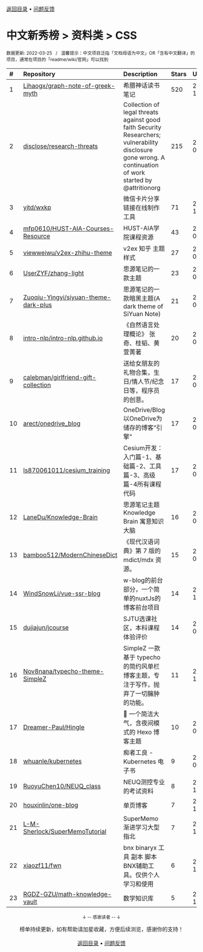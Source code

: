 <a href="https://github.com/GrowingGit/GitHub-Chinese-Top-Charts#github中文排行榜">返回目录</a> • <a href="/content/docs/feedback.md">问题反馈</a>

# 中文新秀榜 > 资料类 > CSS
<sub>数据更新: 2022-03-25&nbsp;&nbsp;&nbsp;/&nbsp;&nbsp;&nbsp;温馨提示：中文项目泛指「文档母语为中文」OR「含有中文翻译」的项目，通常在项目的「readme/wiki/官网」可以找到</sub>

|#|Repository|Description|Stars|Updated|Created|
|:-|:-|:-|:-|:-|:-|
|1|[Lihaogx/graph-note-of-greek-myth](https://github.com/Lihaogx/graph-note-of-greek-myth)|希腊神话读书笔记|520|2021-12-13|2021-08-01|
|2|[disclose/research-threats](https://github.com/disclose/research-threats)|Collection of legal threats against good faith Security Researchers; vulnerability disclosure gone wrong. A continuation of work started by @attritionorg|215|2022-02-12|2021-04-05|
|3|[yitd/wxkp](https://github.com/yitd/wxkp)|微信卡片分享链接在线制作工具|71|2021-12-11|2021-08-14|
|4|[mfp0610/HUST-AIA-Courses-Resource](https://github.com/mfp0610/HUST-AIA-Courses-Resource)|HUST-AIA学院课程资源|43|2022-01-17|2021-05-10|
|5|[viewweiwu/v2ex-zhihu-theme](https://github.com/viewweiwu/v2ex-zhihu-theme)|v2ex 知乎 主题样式|27|2022-03-18|2021-12-06|
|6|[UserZYF/zhang-light](https://github.com/UserZYF/zhang-light)|思源笔记的一款主题|23|2022-03-22|2022-02-11|
|7|[Zuoqiu-Yingyi/siyuan-theme-dark-plus](https://github.com/Zuoqiu-Yingyi/siyuan-theme-dark-plus)|思源笔记的一款暗黑主题(A dark theme of SiYuan Note)|21|2022-03-23|2021-12-24|
|8|[intro-nlp/intro-nlp.github.io](https://github.com/intro-nlp/intro-nlp.github.io)|《自然语言处理概论》  张奇、桂韬、黄萱菁著|20|2022-03-19|2021-05-25|
|9|[calebman/girlfriend-gift-collection](https://github.com/calebman/girlfriend-gift-collection)|送给女朋友的礼物合集，生日/情人节/纪念日等，程序员的创意。|17|2022-02-11|2022-02-10|
|10|[arect/onedrive_blog](https://github.com/arect/onedrive_blog)|OneDrive/Blog 以OneDrive为储存的博客“引擎”|17|2022-02-12|2021-12-10|
|11|[ls870061011/cesium_training](https://github.com/ls870061011/cesium_training)|Cesium开发：入门篇-1、基础篇-2、工具篇-3、高级篇-4所有课程代码|17|2022-03-22|2021-04-30|
|12|[LaneDu/Knowledge-Brain](https://github.com/LaneDu/Knowledge-Brain)|思源笔记主题 Knowledge Brain 寓意知识大脑|16|2022-02-27|2021-07-04|
|13|[bamboo512/ModernChineseDict](https://github.com/bamboo512/ModernChineseDict)|《现代汉语词典》第 7 版的 mdict/mdx 资源。|15|2022-03-21|2022-02-28|
|14|[WindSnowLi/vue-ssr-blog](https://github.com/WindSnowLi/vue-ssr-blog)|w-blog的前台部分，一个简单的nuxtJs的博客前台项目|14|2021-11-23|2021-07-19|
|15|[dujiajun/jcourse](https://github.com/dujiajun/jcourse)|SJTU选课社区，本科课程体验评价|14|2022-03-21|2021-05-29|
|16|[Nov8nana/typecho-theme-SimpleZ](https://github.com/Nov8nana/typecho-theme-SimpleZ)|SimpleZ 一款基于 typecho 的简约风单栏博客主题，专注于写作，抛弃了一切臃肿的功能。|11|2021-11-16|2021-06-21|
|17|[Dreamer-Paul/Hingle](https://github.com/Dreamer-Paul/Hingle)|🎈 一个简洁大气，含夜间模式的 Hexo 博客主题|10|2022-03-10|2021-10-24|
|18|[whuanle/kubernetes](https://github.com/whuanle/kubernetes)|痴者工良 - Kubernetes 电子书|9|2022-01-22|2021-05-20|
|19|[RuoyuChen10/NEUQ_class](https://github.com/RuoyuChen10/NEUQ_class)|NEUQ测控专业的考试资料|8|2021-10-16|2021-09-05|
|20|[houxinlin/one-blog](https://github.com/houxinlin/one-blog)|单页博客|7|2021-11-26|2021-10-20|
|21|[L-M-Sherlock/SuperMemoTutorial](https://github.com/L-M-Sherlock/SuperMemoTutorial)|SuperMemo 渐进学习大型指北|7|2021-10-28|2021-09-16|
|22|[xiaozf11/fwn](https://github.com/xiaozf11/fwn)|bnx binaryx 工具 副本 脚本 BNX辅助工具。仅供个人学习和使用|6|2021-11-09|2021-11-09|
|23|[RGDZ-GZU/math-knowledge-vault](https://github.com/RGDZ-GZU/math-knowledge-vault)|数学知识库|5|2021-11-29|2021-10-22|

<div align="center">
    <p><sub>↓ -- 感谢读者 -- ↓</sub></p>
    榜单持续更新，如有帮助请加星收藏，方便后续浏览，感谢你的支持！
</div>

<br/>

<div align="center"><a href="https://github.com/GrowingGit/GitHub-Chinese-Top-Charts#github中文排行榜">返回目录</a> • <a href="/content/docs/feedback.md">问题反馈</a></div>

